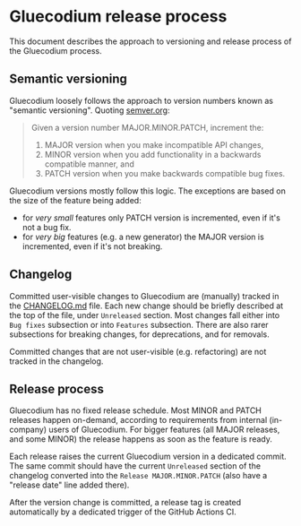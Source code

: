 Gluecodium release process
==========================

This document describes the approach to versioning and release process of the Gluecodium process.

Semantic versioning
-------------------

Gluecodium loosely follows the approach to version numbers known as "semantic versioning". Quoting
[semver.org](https://semver.org):

> Given a version number MAJOR.MINOR.PATCH, increment the:
> 1. MAJOR version when you make incompatible API changes,
> 2. MINOR version when you add functionality in a backwards compatible manner, and
> 3. PATCH version when you make backwards compatible bug fixes.

Gluecodium versions mostly follow this logic. The exceptions are based on the size of the feature being added:
* for *very small* features only PATCH version is incremented, even if it's not a bug fix.
* for *very big* features (e.g. a new generator) the MAJOR version is incremented, even if it's not breaking.

Changelog
---------

Committed user-visible changes to Gluecodium are (manually) tracked in the [CHANGELOG.md](../../CHANGELOG.md) file. Each
new change should be briefly described at the top of the file, under `Unreleased` section. Most changes fall either into
`Bug fixes` subsection or into `Features` subsection. There are also rarer subsections for breaking changes, for
deprecations, and for removals.

Committed changes that are not user-visible (e.g. refactoring) are not tracked in the changelog.

Release process
---------------

Gluecodium has no fixed release schedule. Most MINOR and PATCH releases happen on-demand, according to requirements from
internal (in-company) users of Gluecodium. For bigger features (all MAJOR releases, and some MINOR) the release happens
as soon as the feature is ready.

Each release raises the current Gluecodium version in a dedicated commit. The same commit should have the current
`Unreleased` section of the changelog converted into the `Release MAJOR.MINOR.PATCH` (also have a "release date" line
added there).

After the version change is committed, a release tag is created automatically by a dedicated trigger of the GitHub
Actions CI.
